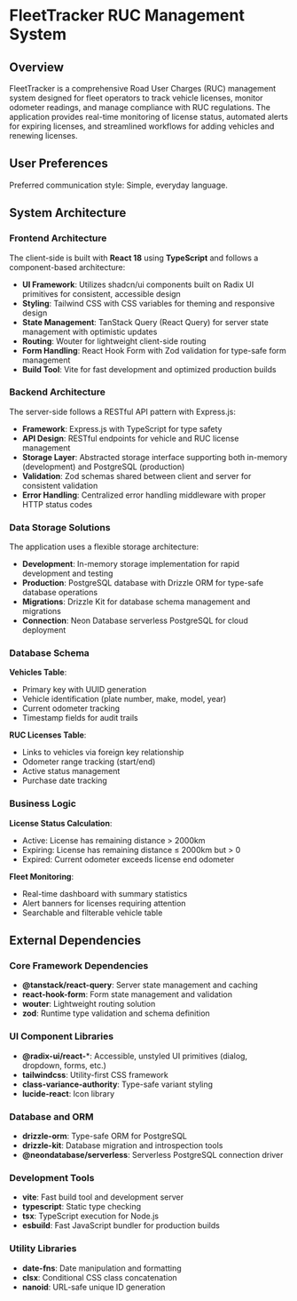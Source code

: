 # FleetTracker RUC Management System

## Overview

FleetTracker is a comprehensive Road User Charges (RUC) management system designed for fleet operators to track vehicle licenses, monitor odometer readings, and manage compliance with RUC regulations. The application provides real-time monitoring of license status, automated alerts for expiring licenses, and streamlined workflows for adding vehicles and renewing licenses.

## User Preferences

Preferred communication style: Simple, everyday language.

## System Architecture

### Frontend Architecture
The client-side is built with **React 18** using **TypeScript** and follows a component-based architecture:

- **UI Framework**: Utilizes shadcn/ui components built on Radix UI primitives for consistent, accessible design
- **Styling**: Tailwind CSS with CSS variables for theming and responsive design
- **State Management**: TanStack Query (React Query) for server state management with optimistic updates
- **Routing**: Wouter for lightweight client-side routing
- **Form Handling**: React Hook Form with Zod validation for type-safe form management
- **Build Tool**: Vite for fast development and optimized production builds

### Backend Architecture
The server-side follows a RESTful API pattern with Express.js:

- **Framework**: Express.js with TypeScript for type safety
- **API Design**: RESTful endpoints for vehicle and RUC license management
- **Storage Layer**: Abstracted storage interface supporting both in-memory (development) and PostgreSQL (production)
- **Validation**: Zod schemas shared between client and server for consistent validation
- **Error Handling**: Centralized error handling middleware with proper HTTP status codes

### Data Storage Solutions
The application uses a flexible storage architecture:

- **Development**: In-memory storage implementation for rapid development and testing
- **Production**: PostgreSQL database with Drizzle ORM for type-safe database operations
- **Migrations**: Drizzle Kit for database schema management and migrations
- **Connection**: Neon Database serverless PostgreSQL for cloud deployment

### Database Schema
**Vehicles Table**:
- Primary key with UUID generation
- Vehicle identification (plate number, make, model, year)
- Current odometer tracking
- Timestamp fields for audit trails

**RUC Licenses Table**:
- Links to vehicles via foreign key relationship
- Odometer range tracking (start/end)
- Active status management
- Purchase date tracking

### Business Logic
**License Status Calculation**:
- Active: License has remaining distance > 2000km
- Expiring: License has remaining distance ≤ 2000km but > 0
- Expired: Current odometer exceeds license end odometer

**Fleet Monitoring**:
- Real-time dashboard with summary statistics
- Alert banners for licenses requiring attention
- Searchable and filterable vehicle table

## External Dependencies

### Core Framework Dependencies
- **@tanstack/react-query**: Server state management and caching
- **react-hook-form**: Form state management and validation
- **wouter**: Lightweight routing solution
- **zod**: Runtime type validation and schema definition

### UI Component Libraries
- **@radix-ui/react-***: Accessible, unstyled UI primitives (dialog, dropdown, forms, etc.)
- **tailwindcss**: Utility-first CSS framework
- **class-variance-authority**: Type-safe variant styling
- **lucide-react**: Icon library

### Database and ORM
- **drizzle-orm**: Type-safe ORM for PostgreSQL
- **drizzle-kit**: Database migration and introspection tools
- **@neondatabase/serverless**: Serverless PostgreSQL connection driver

### Development Tools
- **vite**: Fast build tool and development server
- **typescript**: Static type checking
- **tsx**: TypeScript execution for Node.js
- **esbuild**: Fast JavaScript bundler for production builds

### Utility Libraries
- **date-fns**: Date manipulation and formatting
- **clsx**: Conditional CSS class concatenation
- **nanoid**: URL-safe unique ID generation